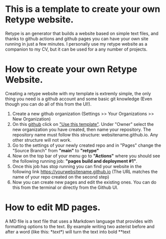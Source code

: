 # This is a template to create your own Retype website.

Retype is an  generator that builds a website based on simple text files, and thanks to github actions and github pages you can have your own site running in just a few minutes. I personally use my retype website as a companion to my CV, but it can be used for a any number of projects. 


# How to create your own Retype Website. 

Creating a retype website with my template is extremly simple, the only thing you need is a github account and some basic git knowledge (Even though you can do all of this from the UI!). 

1. Create a new github organization (Settings >> Your Organizations >> New Organization)
2. On this [github](https://github.com/luislgq/retypetemplatewebsite) click on ["Use this template"](https://github.com/luislgq/retypetemplatewebsite/generate). Under "Owner" select the new organization you have created, then name your repository. The repository name must follow this structure: websitename.github.io. Any other structure will not work.
4. Go to the settings of your newly created repo and in "Pages" change the "Source Branch" from **"main"** to **"retype"**
5. Now on the top bar of your menu go to **"Actions"** where you should see the following running job: **"pages build and deployment #1"**.
6. Once this job has stop running you can find your website in the following link https://yourwebsitename.github.io (The URL matches the name of your repo created on the second step) 
7. Now you can create new pages and edit the existing ones. You can do this from the terminal or directly from the Github UI. 

# How to edit MD pages.

A MD file is a text file that uses a Markdown language that provides with formatting options to the text. By example writing two asterist before and after a word (like this: \**text**) will turn the text into bold  **text
